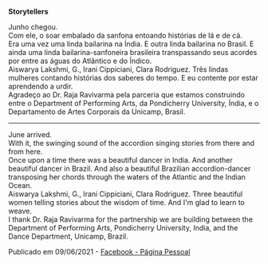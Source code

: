 **Storytellers**

Junho chegou.  
Com ele, o soar embalado da sanfona entoando histórias de lá e de cá.  
Era uma vez uma linda bailarina na Índia. E outra linda bailarina no Brasil. E ainda uma linda bailarina-sanfoneira brasileira transpassando seus acordes por entre as águas do Atlântico e do Índico.  
Aiswarya Lakshmi, G., Irani Cippiciani, Clara Rodriguez. Três lindas mulheres contando histórias dos saberes do tempo. E eu contente por estar aprendendo a urdir.  
Agradeço ao Dr. Raja Ravivarma pela parceria que estamos construindo entre o Department of Performing Arts, da Pondicherry University, Índia, e o Departamento de Artes Corporais da Unicamp, Brasil. 
___________________________________
June arrived.  
With it, the swinging sound of the accordion singing stories from there and from here.  
Once upon a time there was a beautiful dancer in India. And another beautiful dancer in Brazil. And also a beautiful Brazilian accordion-dancer transposing her chords through the waters of the Atlantic and the Indian Ocean.  
Aiswarya Lakshmi, G., Irani Cippiciani, Clara Rodriguez. Three beautiful women telling stories about the wisdom of time. And I'm glad to learn to weave.  
I thank Dr. Raja Ravivarma for the partnership we are building between the Department of Performing Arts, Pondicherry University, India, and the Dance Department, Unicamp, Brazil.  

Publicado em 09/06/2021 - [Facebook - Página Pessoal](https://www.facebook.com/mariana.b.andraus/posts/10160949394172678)
